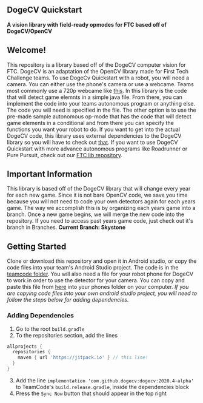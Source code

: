 ## DogeCV Quickstart

**A vision library with field-ready opmodes for FTC based off of DogeCV/OpenCV**

## Welcome!
This repository is a library based off of the DogeCV computer vision for FTC. DogeCV is an adaptation of the OpenCV library made for First Tech Challenge teams. To use DogeCv Quickstart with a robot, you will need a camera. You can either use the phone's camera or use a webcame. Teams most commonly use a 720p webcame like [this](https://www.amazon.com/Logitech-Webcam-Portable-Calling-Autofocus/dp/B004WO8HQ4). In this library is the code that will detect game elemnts in a simple java file. From there, you can implement the code into your teams autonomous program or anything else. The code you will need is specified in the file. The other option is to use the pre-made sample autonomous op-mode that has the code that will detect game elements in a conditional and from there you can specify the functions you want your robot to do. If you want to get into the actual DogeCV code, this library uses external dependencies to the DogeCV library so you will have to check out [that](https://github.com/dogecv/DogeCV). If you want to use DogeCV Quickstart with more advance autonomous programs like Roadrunner or Pure Pursuit, check out our [FTC lib repository](https://github.com/AlessioToniolo/FTC-lib). 

## Important Information
This library is based off of the DogeCV library that will change every year for each new game. Since it is not bare OpenCV code, we save you time because you will not need to code your own detectors again for each years game. The way we accomplish this is by organizing each years game into a branch. Once a new game begins, we will merge the new code into the repository. If you need to access past years game code, just check out it's branch in Branches. **Current Branch: Skystone**

## Getting Started
Clone or download this repository and open it in Android studio, or copy the code files into your team's Android Studio project. The code is in the [teamcode folder](https://github.com/AlessioToniolo/DogeCV-Quickstart/tree/Skystone/TeamCode/src/main/java/org/firstinspires/ftc/teamcode). You will also need a file for your robot phone for DogeCV to work in order to use the detector for your camera. You can copy and paste this file from [here](https://github.com/AlessioToniolo/DogeCV-Quickstart/blob/Skystone/libOpenCvNative.so) into your phones folder on your computer. *If you are copying code files into your own android studio project, you will need to follow the steps below for adding dependencies.*

### Adding Dependencies
1. Go to the root `build.gradle`
2. To the repositories section, add the lines 
```groovy
allprojects {
  repositories {
    maven { url 'https://jitpack.io' } // this line!
  }
}
```
3. Add the line `implementation 'com.github.dogecv:dogecv:2020.4-alpha'` to TeamCode's `build.release.gradle`, inside the dependencies block
4. Press the `Sync Now` button that should appear in the top right


